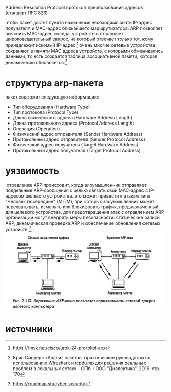 Address Resolution Protocol
протокол преобразования адресов (стандарт RFC 826)

чтобы пакет достиг пункта назначения необходимо знать IP-адрес получателя и MAC-адрес ближайшего маршрутизатора. ARP позволяет выяснить MAC-адрес соседа. устройство отправляет широковещательный запрос, на который отвечает только тот, кому принадлежит искомый IP-адрес.[^1]
очень многие сетевые устройства сохраняют в памяти МАС адреса устройств, с которыми обменивались данными, то есть создается таблица ассоциативной памяти, которая динамически обновляется.[^2]
# структура arp-пакета
пакет содержит следующую информацию:
- Тип оборудования (Hardware Туре)
- Тип протокола (Protocol Туре)
- Длина физического адреса (Hardware Address Length)
- Длина протокольного адреса (Protocol Address Length)
- Операция (Operation)
- Физический адрес отправителя (Sender Hardware Address)
- Протокольный адрес отправителя (Sender Protocol Address)
- Физический адрес получателя (Target Hardware Address)
- Протокольный адрес получателя (Target Protocol Address)
# уязвимость
 отравление ARP происходит, когда злоумышленник отправляет поддельные ARP-сообщения с целью связать свой MAC-адрес с IP-адресом целевого устройства. это может привести к атакам типа "Человек посередине" (MITM), при которых злоумышленник может перехватывать, изменять или блокировать трафик, предназначенный для целевого устройства. для предотвращения атак с отравлением ARP организации могут внедрять меры безопасности: статические записи ARP, динамическая проверка ARP и обеспечение обновления сетевых устройств.[^3] ![](pics/arp-cache.jpg)
# источники
[^1]: https://imvk.net/cisco/urok-24-protokol-arp
[^2]: Крис Сандерс «Анализ пакетов: практическое руководство по использованию Wireshark и tcpdump для решения реальных проблем в локальных сетях» - СПб. : ООО "Диалектика", 2019. стр. 170
[^3]: https://roadmap.sh/cyber-security